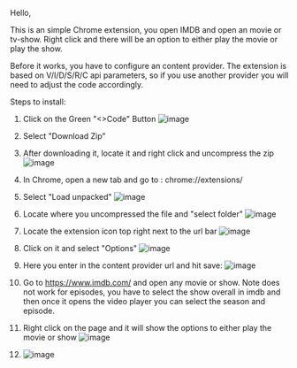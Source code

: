 Hello,



This is an simple Chrome extension, you open IMDB and open an movie or tv-show. Right click and there will be an option to either play the movie or play the show. 

Before it works, you have to configure an content provider. The extension is based on V/I/D/S/R/C api parameters, so if you use another provider you will need to adjust the code accordingly.

Steps to install:
1. Click on the Green "<>Code" Button
   ![image](https://github.com/patel722/IMDB-Player/assets/31013967/3411d689-6421-46db-ba42-75f5739373db)
2. Select "Download Zip"
3. After downloading it, locate it and right click and uncompress the zip
   ![image](https://github.com/patel722/IMDB-Player/assets/31013967/e66a7190-b08e-49a1-bbe3-8cbab3287030)
4. In Chrome, open a new tab and go to : chrome://extensions/
5. Select "Load unpacked" ![image](https://github.com/patel722/IMDB-Player/assets/31013967/a18c58ce-17c9-469b-93f5-41e12a351a93)
6. Locate where you uncompressed the file and "select folder"
   ![image](https://github.com/patel722/IMDB-Player/assets/31013967/871604a6-63b0-4ca9-9f3e-aeaa57f8e62d)
7. Locate the extension icon top right next to the url bar ![image](https://github.com/patel722/IMDB-Player/assets/31013967/2e0a3c67-45ad-4540-8104-215120cb24ee)
8. Click on it and select "Options" ![image](https://github.com/patel722/IMDB-Player/assets/31013967/b3fed8ee-6e0d-421c-ade0-d4fb0b909c14)
9. Here you enter in the content provider url and hit save: ![image](https://github.com/patel722/IMDB-Player/assets/31013967/1d66f54e-df9f-4c65-bd27-d17a6ce2a34c)

10. Go to https://www.imdb.com/ and open any movie or show. Note does not work for episodes, you have to select the show overall in imdb and then once it opens the video player you can select the season and episode.
11. Right click on the page and it will show the options to either play the movie or show
    ![image](https://github.com/patel722/IMDB-Player/assets/31013967/11533605-005e-46e1-82f7-0493e1685e32)
12. ![image](https://github.com/patel722/IMDB-Player/assets/31013967/03e308bc-6d6b-40f3-bde3-c6b45d47fe96)




